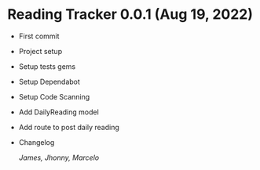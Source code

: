 # Reading Tracker 0.0.1 (Aug 19, 2022)

* First commit
* Project setup
* Setup tests gems
* Setup Dependabot
* Setup Code Scanning
* Add DailyReading model
* Add route to post daily reading
* Changelog

  *James, Jhonny, Marcelo*

